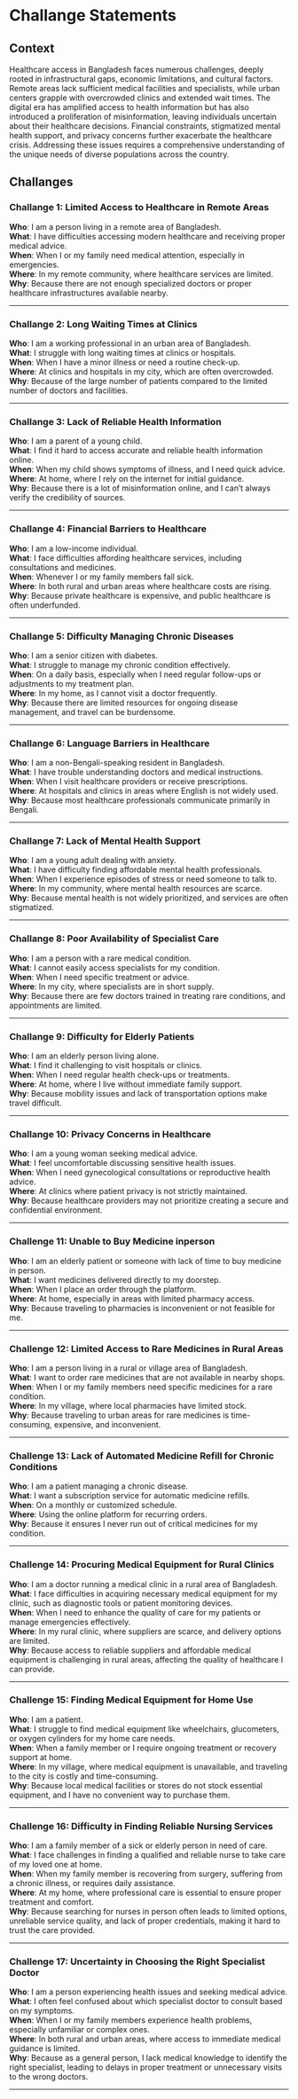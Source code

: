 # Challange Statements

## Context

Healthcare access in Bangladesh faces numerous challenges, deeply rooted in infrastructural gaps, economic limitations, and cultural factors. Remote areas lack sufficient medical facilities and specialists, while urban centers grapple with overcrowded clinics and extended wait times. The digital era has amplified access to health information but has also introduced a proliferation of misinformation, leaving individuals uncertain about their healthcare decisions. Financial constraints, stigmatized mental health support, and privacy concerns further exacerbate the healthcare crisis. Addressing these issues requires a comprehensive understanding of the unique needs of diverse populations across the country.

## Challanges

### Challange 1: Limited Access to Healthcare in Remote Areas  
**Who**: I am a person living in a remote area of Bangladesh.  
**What**: I have difficulties accessing modern healthcare and receiving proper medical advice.  
**When**: When I or my family need medical attention, especially in emergencies.  
**Where**: In my remote community, where healthcare services are limited.  
**Why**: Because there are not enough specialized doctors or proper healthcare infrastructures available nearby.  

---

### Challange 2: Long Waiting Times at Clinics  
**Who**: I am a working professional in an urban area of Bangladesh.  
**What**: I struggle with long waiting times at clinics or hospitals.  
**When**: When I have a minor illness or need a routine check-up.  
**Where**: At clinics and hospitals in my city, which are often overcrowded.  
**Why**: Because of the large number of patients compared to the limited number of doctors and facilities.  

---

### Challange 3: Lack of Reliable Health Information  
**Who**: I am a parent of a young child.  
**What**: I find it hard to access accurate and reliable health information online.  
**When**: When my child shows symptoms of illness, and I need quick advice.  
**Where**: At home, where I rely on the internet for initial guidance.  
**Why**: Because there is a lot of misinformation online, and I can’t always verify the credibility of sources.  

---

### Challange 4: Financial Barriers to Healthcare  
**Who**: I am a low-income individual.  
**What**: I face difficulties affording healthcare services, including consultations and medicines.  
**When**: Whenever I or my family members fall sick.  
**Where**: In both rural and urban areas where healthcare costs are rising.  
**Why**: Because private healthcare is expensive, and public healthcare is often underfunded.  

---

### Challange 5: Difficulty Managing Chronic Diseases  
**Who**: I am a senior citizen with diabetes.  
**What**: I struggle to manage my chronic condition effectively.  
**When**: On a daily basis, especially when I need regular follow-ups or adjustments to my treatment plan.  
**Where**: In my home, as I cannot visit a doctor frequently.  
**Why**: Because there are limited resources for ongoing disease management, and travel can be burdensome.  

---

### Challange 6: Language Barriers in Healthcare  
**Who**: I am a non-Bengali-speaking resident in Bangladesh.  
**What**: I have trouble understanding doctors and medical instructions.  
**When**: When I visit healthcare providers or receive prescriptions.  
**Where**: At hospitals and clinics in areas where English is not widely used.  
**Why**: Because most healthcare professionals communicate primarily in Bengali.  

---

### Challange 7: Lack of Mental Health Support  
**Who**: I am a young adult dealing with anxiety.  
**What**: I have difficulty finding affordable mental health professionals.  
**When**: When I experience episodes of stress or need someone to talk to.  
**Where**: In my community, where mental health resources are scarce.  
**Why**: Because mental health is not widely prioritized, and services are often stigmatized.  

---

### Challange 8: Poor Availability of Specialist Care  
**Who**: I am a person with a rare medical condition.  
**What**: I cannot easily access specialists for my condition.  
**When**: When I need specific treatment or advice.  
**Where**: In my city, where specialists are in short supply.  
**Why**: Because there are few doctors trained in treating rare conditions, and appointments are limited.  

---

### Challange 9: Difficulty for Elderly Patients  
**Who**: I am an elderly person living alone.  
**What**: I find it challenging to visit hospitals or clinics.  
**When**: When I need regular health check-ups or treatments.  
**Where**: At home, where I live without immediate family support.  
**Why**: Because mobility issues and lack of transportation options make travel difficult.  

---

### Challange 10: Privacy Concerns in Healthcare  
**Who**: I am a young woman seeking medical advice.  
**What**: I feel uncomfortable discussing sensitive health issues.  
**When**: When I need gynecological consultations or reproductive health advice.  
**Where**: At clinics where patient privacy is not strictly maintained.  
**Why**: Because healthcare providers may not prioritize creating a secure and confidential environment.  

---

### Challenge 11: Unable to Buy Medicine inperson
**Who**: I am an elderly patient or someone with lack of time to buy medicine in person.<br>
**What**: I want medicines delivered directly to my doorstep.<br>
**When**: When I place an order through the platform.<br>
**Where**: At home, especially in areas with limited pharmacy access.<br>
**Why**: Because traveling to pharmacies is inconvenient or not feasible for me.

---

### Challenge 12: Limited Access to Rare Medicines in Rural Areas
**Who**: I am a person living in a rural or village area of Bangladesh.<br>
**What**: I want to order rare medicines that are not available in nearby shops.<br>
**When**: When I or my family members need specific medicines for a rare condition.<br>
**Where**: In my village, where local pharmacies have limited stock.<br>
**Why**: Because traveling to urban areas for rare medicines is time-consuming, expensive, and inconvenient.

---

### Challenge 13: Lack of Automated Medicine Refill for Chronic Conditions
**Who**: I am a patient managing a chronic disease.<br>
**What**: I want a subscription service for automatic medicine refills.<br>
**When**: On a monthly or customized schedule.<br>
**Where**: Using the online platform for recurring orders.<br>
**Why**: Because it ensures I never run out of critical medicines for my condition.

---

### Challenge 14: Procuring Medical Equipment for Rural Clinics
**Who**: I am a doctor running a medical clinic in a rural area of Bangladesh.<br>
**What**: I face difficulties in acquiring necessary medical equipment for my clinic, such as diagnostic tools or patient monitoring devices.<br>
**When**: When I need to enhance the quality of care for my patients or manage emergencies effectively.<br>
**Where**: In my rural clinic, where suppliers are scarce, and delivery options are limited.<br>
**Why**: Because access to reliable suppliers and affordable medical equipment is challenging in rural areas, affecting the quality of healthcare I can provide.<br>

---

### Challenge 15: Finding Medical Equipment for Home Use
**Who**: I am a patient. <br>
**What**: I struggle to find medical equipment like wheelchairs, glucometers, or oxygen cylinders for my home care needs.<br>
**When**: When a family member or I require ongoing treatment or recovery support at home.<br>
**Where**: In my village, where medical equipment is unavailable, and traveling to the city is costly and time-consuming.<br>
**Why**: Because local medical facilities or stores do not stock essential equipment, and I have no convenient way to purchase them.<br>

---

### Challenge 16: Difficulty in Finding Reliable Nursing Services
**Who**: I am a family member of a sick or elderly person in need of care.<br>
**What**: I face challenges in finding a qualified and reliable nurse to take care of my loved one at home.<br>
**When**: When my family member is recovering from surgery, suffering from a chronic illness, or requires daily assistance.<br>
**Where**: At my home, where professional care is essential to ensure proper treatment and comfort.<br>
**Why**: Because searching for nurses in person often leads to limited options, unreliable service quality, and lack of proper credentials, making it hard to trust the care provided.<br>

---

### Challenge 17: Uncertainty in Choosing the Right Specialist Doctor
**Who**: I am a person experiencing health issues and seeking medical advice.<br>
**What**: I often feel confused about which specialist doctor to consult based on my symptoms.<br>
**When**: When I or my family members experience health problems, especially unfamiliar or complex ones.<br>
**Where**: In both rural and urban areas, where access to immediate medical guidance is limited.<br>
**Why**: Because as a general person, I lack medical knowledge to identify the right specialist, leading to delays in proper treatment or unnecessary visits to the wrong doctors.<br>

---

